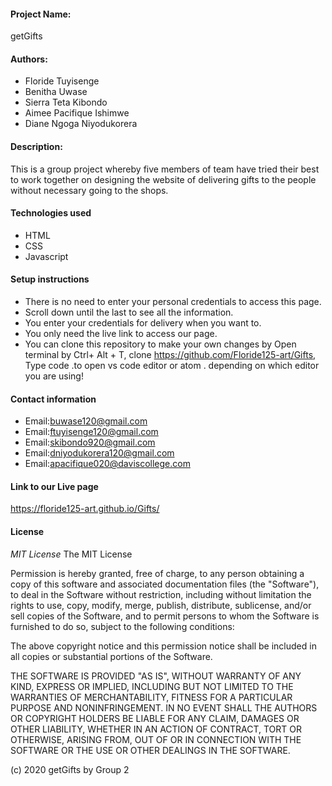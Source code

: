 #### Project Name:
getGifts
#### Authors:
* Floride Tuyisenge
* Benitha Uwase
* Sierra Teta Kibondo
* Aimee Pacifique Ishimwe 
* Diane Ngoga Niyodukorera
#### Description:
This is a group project whereby five members of team have tried their best to work together on designing the website of delivering gifts to the people without necessary going to the shops. 
#### Technologies used
* HTML
* CSS
* Javascript
#### Setup instructions
* There is no need to enter your personal credentials to access this page.
* Scroll down until the last to see all the information.
* You enter your credentials for delivery when you want to.
* You only need the live link to access our page.
* You can clone this repository to make your own changes by Open terminal by Ctrl+ Alt + T, clone https://github.com/Floride125-art/Gifts, Type code .to open vs code editor or atom . depending on which editor you are using!
####  Contact information
* Email:buwase120@gmail.com
* Email:ftuyisenge120@gmail.com
* Email:skibondo920@gmail.com
* Email:dniyodukorera120@gmail.com
* Email:apacifique020@daviscollege.com
#### Link to our Live page 
https://floride125-art.github.io/Gifts/
#### License
 *MIT License*
The MIT License

Permission is hereby granted, free of charge, to any person obtaining a copy
of this software and associated documentation files (the "Software"), to deal
in the Software without restriction, including without limitation the rights
to use, copy, modify, merge, publish, distribute, sublicense, and/or sell
copies of the Software, and to permit persons to whom the Software is
furnished to do so, subject to the following conditions:

The above copyright notice and this permission notice shall be included in
all copies or substantial portions of the Software.

THE SOFTWARE IS PROVIDED "AS IS", WITHOUT WARRANTY OF ANY KIND, EXPRESS OR
IMPLIED, INCLUDING BUT NOT LIMITED TO THE WARRANTIES OF MERCHANTABILITY,
FITNESS FOR A PARTICULAR PURPOSE AND NONINFRINGEMENT. IN NO EVENT SHALL THE
AUTHORS OR COPYRIGHT HOLDERS BE LIABLE FOR ANY CLAIM, DAMAGES OR OTHER
LIABILITY, WHETHER IN AN ACTION OF CONTRACT, TORT OR OTHERWISE, ARISING FROM,
OUT OF OR IN CONNECTION WITH THE SOFTWARE OR THE USE OR OTHER DEALINGS IN
THE SOFTWARE.

(c) 2020 getGifts by Group 2


